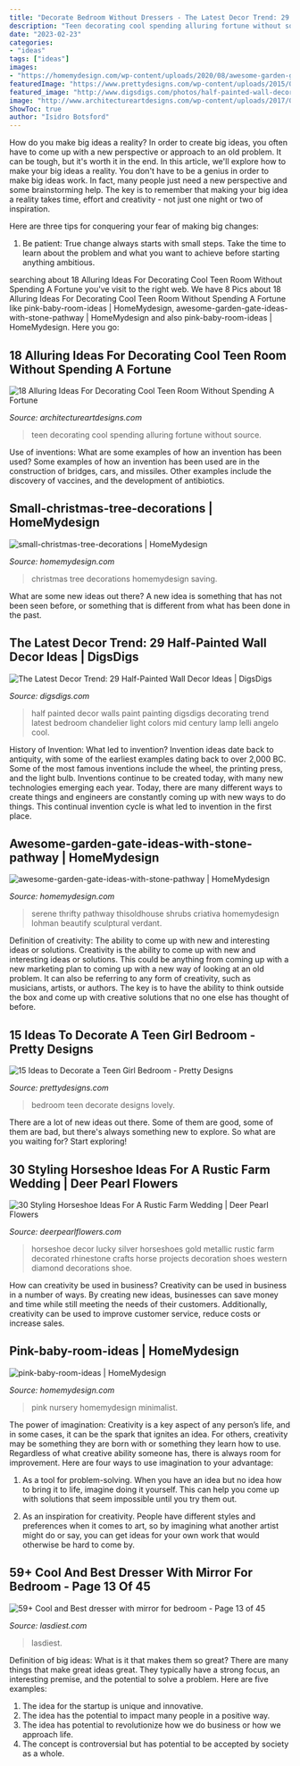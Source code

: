 ```yaml
---
title: "Decorate Bedroom Without Dressers - The Latest Decor Trend: 29 Half-painted Wall Decor Ideas"
description: "Teen decorating cool spending alluring fortune without source"
date: "2023-02-23"
categories:
- "ideas"
tags: ["ideas"]
images:
- "https://homemydesign.com/wp-content/uploads/2020/08/awesome-garden-gate-ideas-with-stone-pathway.jpg"
featuredImage: "https://www.prettydesigns.com/wp-content/uploads/2015/08/15-ideas-to-decorate-a-teen-girl-bedroom11.jpg"
featured_image: "http://www.digsdigs.com/photos/half-painted-wall-decor-ideas-4.jpg"
image: "http://www.architectureartdesigns.com/wp-content/uploads/2017/08/12-28-630x490.jpg"
ShowToc: true
author: "Isidro Botsford"
---
```



How do you make big ideas a reality?
In order to create big ideas, you often have to come up with a new perspective or approach to an old problem. It can be tough, but it's worth it in the end. In this article, we'll explore how to make your big ideas a reality.
You don't have to be a genius in order to make big ideas work. In fact, many people just need a new perspective and some brainstorming help. The key is to remember that making your big idea a reality takes time, effort and creativity - not just one night or two of inspiration.

Here are three tips for conquering your fear of making big changes: 
1) Be patient: True change always starts with small steps. Take the time to learn about the problem and what you want to achieve before starting anything ambitious.

	

		
searching about 18 Alluring Ideas For Decorating Cool Teen Room Without Spending A Fortune you've visit to the right web. We have 8 Pics about 18 Alluring Ideas For Decorating Cool Teen Room Without Spending A Fortune like pink-baby-room-ideas | HomeMydesign, awesome-garden-gate-ideas-with-stone-pathway | HomeMydesign and also pink-baby-room-ideas | HomeMydesign. Here you go:
		
    
## 18 Alluring Ideas For Decorating Cool Teen Room Without Spending A Fortune

<img loading=lazy src="http://www.architectureartdesigns.com/wp-content/uploads/2017/08/12-28-630x490.jpg" onerror="this.onerror=null;this.src='https://tse1.mm.bing.net/th?id=OIP.pi8xe6xxnc1xWVg_ZzFEDgHaFw&amp;pid=15.1';" alt="18 Alluring Ideas For Decorating Cool Teen Room Without Spending A Fortune">

_Source: architectureartdesigns.com_

>teen decorating cool spending alluring fortune without source. 

	

Use of inventions: What are some examples of how an invention has been used?
Some examples of how an invention has been used are in the construction of bridges, cars, and missiles. Other examples include the discovery of vaccines, and the development of antibiotics.

    
## Small-christmas-tree-decorations | HomeMydesign

<img loading=lazy src="https://homemydesign.com/wp-content/uploads/2014/12/small-christmas-tree-decorations.jpg" onerror="this.onerror=null;this.src='https://tse1.mm.bing.net/th?id=OIP.J9Os6VTnNq-AL503bwGM5gHaLG&amp;pid=15.1';" alt="small-christmas-tree-decorations | HomeMydesign">

_Source: homemydesign.com_

>christmas tree decorations homemydesign saving. 

	

What are some new ideas out there?
A new idea is something that has not been seen before, or something that is different from what has been done in the past.

    
## The Latest Decor Trend: 29 Half-Painted Wall Decor Ideas | DigsDigs

<img loading=lazy src="http://www.digsdigs.com/photos/half-painted-wall-decor-ideas-4.jpg" onerror="this.onerror=null;this.src='https://tse3.mm.bing.net/th?id=OIP.-9ifbkEIRfcKjZp6MfB0EwHaLH&amp;pid=15.1';" alt="The Latest Decor Trend: 29 Half-Painted Wall Decor Ideas | DigsDigs">

_Source: digsdigs.com_

>half painted decor walls paint painting digsdigs decorating trend latest bedroom chandelier light colors mid century lamp lelli angelo cool. 

	

History of Invention: What led to invention?
Invention ideas date back to antiquity, with some of the earliest examples dating back to over 2,000 BC. Some of the most famous inventions include the wheel, the printing press, and the light bulb. Inventions continue to be created today, with many new technologies emerging each year. Today, there are many different ways to create things and engineers are constantly coming up with new ways to do things. This continual invention cycle is what led to invention in the first place.

    
## Awesome-garden-gate-ideas-with-stone-pathway | HomeMydesign

<img loading=lazy src="https://homemydesign.com/wp-content/uploads/2020/08/awesome-garden-gate-ideas-with-stone-pathway.jpg" onerror="this.onerror=null;this.src='https://tse4.mm.bing.net/th?id=OIP.W2QUL8_o-dsRIQvsBJc66AHaLC&amp;pid=15.1';" alt="awesome-garden-gate-ideas-with-stone-pathway | HomeMydesign">

_Source: homemydesign.com_

>serene thrifty pathway thisoldhouse shrubs criativa homemydesign lohman beautify sculptural verdant. 

	

Definition of creativity: The ability to come up with new and interesting ideas or solutions.
Creativity is the ability to come up with new and interesting ideas or solutions. This could be anything from coming up with a new marketing plan to coming up with a new way of looking at an old problem. It can also be referring to any form of creativity, such as musicians, artists, or authors. The key is to have the ability to think outside the box and come up with creative solutions that no one else has thought of before.

    
## 15 Ideas To Decorate A Teen Girl Bedroom - Pretty Designs

<img loading=lazy src="https://www.prettydesigns.com/wp-content/uploads/2015/08/15-ideas-to-decorate-a-teen-girl-bedroom11.jpg" onerror="this.onerror=null;this.src='https://tse2.mm.bing.net/th?id=OIP.FHyHxf-li8owx1u_lcQCIAHaHa&amp;pid=15.1';" alt="15 Ideas to Decorate a Teen Girl Bedroom - Pretty Designs">

_Source: prettydesigns.com_

>bedroom teen decorate designs lovely. 

	

There are a lot of new ideas out there. Some of them are good, some of them are bad, but there's always something new to explore. So what are you waiting for? Start exploring!

    
## 30 Styling Horseshoe Ideas For A Rustic Farm Wedding | Deer Pearl Flowers

<img loading=lazy src="http://www.deerpearlflowers.com/wp-content/uploads/2016/02/Metallic-Lucky-Diamond-Horseshoe-Wall-Decor-in-Gold-or-Silver.jpg" onerror="this.onerror=null;this.src='https://tse2.mm.bing.net/th?id=OIP.x6V71rr-6lVhjgMhuz3GEQHaKp&amp;pid=15.1';" alt="30 Styling Horseshoe Ideas For A Rustic Farm Wedding | Deer Pearl Flowers">

_Source: deerpearlflowers.com_

>horseshoe decor lucky silver horseshoes gold metallic rustic farm decorated rhinestone crafts horse projects decoration shoes western diamond decorations shoe. 

	

How can creativity be used in business?
Creativity can be used in business in a number of ways. By creating new ideas, businesses can save money and time while still meeting the needs of their customers. Additionally, creativity can be used to improve customer service, reduce costs or increase sales.

    
## Pink-baby-room-ideas | HomeMydesign

<img loading=lazy src="https://homemydesign.com/wp-content/uploads/2014/06/pink-baby-room-ideas.jpg" onerror="this.onerror=null;this.src='https://tse4.mm.bing.net/th?id=OIP.xTCc09vqjEhCQTacAYiqHQHaLH&amp;pid=15.1';" alt="pink-baby-room-ideas | HomeMydesign">

_Source: homemydesign.com_

>pink nursery homemydesign minimalist. 

	

The power of imagination:
Creativity is a key aspect of any person’s life, and in some cases, it can be the spark that ignites an idea. For others, creativity may be something they are born with or something they learn how to use. Regardless of what creative ability someone has, there is always room for improvement. Here are four ways to use imagination to your advantage: 
1. As a tool for problem-solving. When you have an idea but no idea how to bring it to life, imagine doing it yourself. This can help you come up with solutions that seem impossible until you try them out.

2. As an inspiration for creativity. People have different styles and preferences when it comes to art, so by imagining what another artist might do or say, you can get ideas for your own work that would otherwise be hard to come by.

    
## 59+ Cool And Best Dresser With Mirror For Bedroom - Page 13 Of 45

<img loading=lazy src="https://www.lasdiest.com/wp-content/uploads/2020/03/Cool-and-Best-dresser-with-mirror-for-bedroom-7.jpg" onerror="this.onerror=null;this.src='https://tse2.mm.bing.net/th?id=OIP.dBmTV9qo6Oea2HDwfomR3AHaLH&amp;pid=15.1';" alt="59+ Cool and Best dresser with mirror for bedroom - Page 13 of 45">

_Source: lasdiest.com_

>lasdiest. 

	

Definition of big ideas: What is it that makes them so great?
There are many things that make great ideas great. They typically have a strong focus, an interesting premise, and the potential to solve a problem. Here are five examples:
1. The idea for the startup is unique and innovative.
2. The idea has the potential to impact many people in a positive way.
3. The idea has potential to revolutionize how we do business or how we approach life. 
4. The concept is controversial but has potential to be accepted by society as a whole. 

